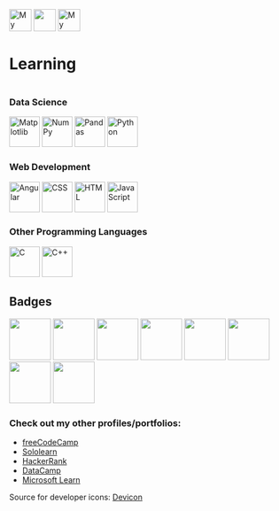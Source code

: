 <body>
	<div style="display:inline-block">
		<a href="https://www.linkedin.com/in/burak-hocuk/"><img height="40" src="https://cdn.jsdelivr.net/gh/devicons/devicon/icons/linkedin/linkedin-original.svg" alt="My LinkedIn profile" /></a>
        	<a href="https://github.com/burak-hocuk"><img height="40" src="https://cdn.jsdelivr.net/gh/devicons/devicon@latest/icons/github/github-original.svg" /></a>
		<a href="https://www.kaggle.com/burakhocuk"><img height="40" src="https://cdn.jsdelivr.net/gh/devicons/devicon@latest/icons/kaggle/kaggle-original.svg" alt="My Kaggle profile" /></a>
	</div>
	<h1>Learning</h1>
	<div style="display:inline-block">
		<h3>Data Science</h3>
			<a href="https://matplotlib.org/"><img height="55" src="https://cdn.jsdelivr.net/gh/devicons/devicon@latest/icons/matplotlib/matplotlib-original.svg" alt="Matplotlib" /></a>
   			<a href="https://numpy.org/"><img height="55" src="https://cdn.jsdelivr.net/gh/devicons/devicon@latest/icons/numpy/numpy-original.svg" alt="NumPy" /></a>
          		<a href="https://pandas.pydata.org/"><img height="55" src="https://cdn.jsdelivr.net/gh/devicons/devicon@latest/icons/pandas/pandas-original.svg" alt="Pandas" /></a>
			<a href="https://www.python.org/"><img height="55" src="https://cdn.jsdelivr.net/gh/devicons/devicon/icons/python/python-original.svg" alt="Python" /></a>
		<h3>Web Development</h3>
	        	<a href="https://angular.io/"><img height="55" src="https://cdn.jsdelivr.net/gh/devicons/devicon@latest/icons/angular/angular-original.svg" alt="Angular" /></a>
			<img height="55" src="https://cdn.jsdelivr.net/gh/devicons/devicon/icons/css3/css3-original.svg" alt="CSS" />
			<img height="55" src="https://cdn.jsdelivr.net/gh/devicons/devicon/icons/html5/html5-original.svg" alt="HTML" />
			<a href="https://ecma-international.org/"><img height="55" src="https://cdn.jsdelivr.net/gh/devicons/devicon@latest/icons/javascript/javascript-original.svg" alt="JavaScript" /></a>
		<h3>Other Programming Languages</h3>
 			<img height="55" src="https://cdn.jsdelivr.net/gh/devicons/devicon@latest/icons/c/c-original.svg" alt="C" />
			<a href="https://isocpp.org/"><img height="55" src="https://cdn.jsdelivr.net/gh/devicons/devicon@latest/icons/cplusplus/cplusplus-original.svg" alt="C++"/></a>
	</div>
	<h2>Badges</h2>
	<div style="display:inline-block">
		<a href="https://www.credly.com/badges/ad903394-6691-4e55-b753-f80b2574312c/public_url"><img height="75" src="https://images.credly.com/images/12056bcf-be4f-4609-a240-22a84973b686/image.png"></a>
		<a href="https://www.credly.com/badges/854b96e0-5ce1-47e6-8baa-2cd6419a2bd8/public_url"><img height="75" src="https://images.credly.com/images/5bac76f3-20dc-494b-ae36-c544c95f5d95/image.png"></a>
		<a href="https://www.credly.com/badges/ac8ed55e-544e-469a-9495-aaaaff05fd68/public_url"><img height="75" src="https://images.credly.com/images/7d081d1a-d45a-4c6d-843f-59776e265a9f/image.png"></a>
		<a href="https://www.credly.com/badges/1496243a-4540-43e3-a85c-59b204c0a544/public_url"><img height="75" src="https://images.credly.com/images/41e67025-f502-4f7f-9cf8-ca81538a533b/image.png"></a>
		<a href="https://www.credly.com/badges/47caa519-ce56-4071-a968-af60001529c0/public_url"><img height="75" src="https://images.credly.com/images/bb445c34-b2fd-4daf-9aa5-918f527b509e/image.png"></a>
		<a href="https://www.credly.com/badges/c3e90a78-c0be-40c0-9f69-6791edfbc4f9/public_url"><img height="75" src="https://images.credly.com/images/c6ba31ee-be84-4a98-8478-a152df17de65/image.png"></a>
		<a href="https://www.credly.com/badges/266ee67d-ab92-43df-b44a-0d3dbe74527e/public_url"><img height="75" src="https://images.credly.com/images/4ff66a5e-7ca4-4018-a50a-621d1075c1bc/Foundations-Learning-Foundational.png"></a>
		<a href="https://www.datacamp.com/skill-verification/AIF0012519930101"><img height="75" src="https://github.com/burak-hocuk/burak-hocuk/assets/155871917/1b9eb704-f462-4760-b742-130e5bdaae9e"></a>
	</div>
	<h3>Check out my other profiles/portfolios:</h3>
	<ul>
		<li><a href="https://www.freecodecamp.org/burak-hocuk">freeCodeCamp</a></li>
		<li><a href="https://www.sololearn.com/en/profile/30153535">Sololearn</a></li>
		<li><a href="https://www.hackerrank.com/profile/burak_hocuk">HackerRank</a></li>
		<li><a href="https://www.datacamp.com/portfolio/burak-hocuk">DataCamp</a></li>
		<li><a href="https://learn.microsoft.com/en-gb/users/burak-hocuk/">Microsoft Learn</a></li>
	</ul>
	<p>Source for developer icons: <a href="https://devicon.dev/">Devicon</a> </p>
</body>
